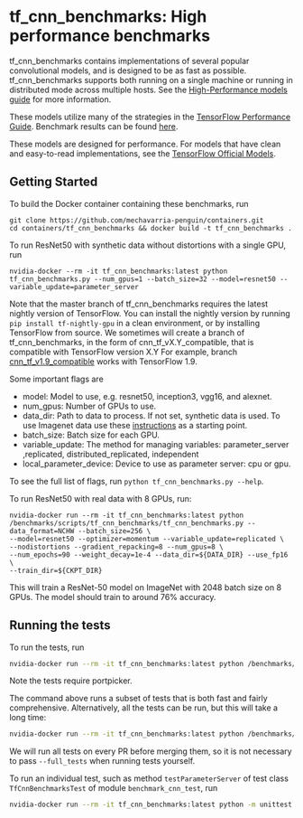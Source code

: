# tf_cnn_benchmarks: High performance benchmarks

tf_cnn_benchmarks contains implementations of several popular convolutional
models, and is designed to be as fast as possible. tf_cnn_benchmarks supports
both running on a single machine or running in distributed mode across multiple
hosts. See the [High-Performance models
guide](https://www.tensorflow.org/performance/performance_models) for more
information.

These models utilize many of the strategies in the [TensorFlow Performance
Guide](https://www.tensorflow.org/performance/performance_guide). Benchmark
results can be found [here](https://www.tensorflow.org/performance/benchmarks).

These models are designed for performance. For models that have clean and
easy-to-read implementations, see the [TensorFlow Official
Models](https://github.com/tensorflow/models/tree/master/official).

## Getting Started
To build the Docker container containing these benchmarks, run

```
git clone https://github.com/mechavarria-penguin/containers.git
cd containers/tf_cnn_benchmarks && docker build -t tf_cnn_benchmarks .
```

To run ResNet50 with synthetic data without distortions with a single GPU, run

```
nvidia-docker --rm -it tf_cnn_benchmarks:latest python tf_cnn_benchmarks.py --num_gpus=1 --batch_size=32 --model=resnet50 --variable_update=parameter_server
```

Note that the master branch of tf_cnn_benchmarks requires the latest nightly
version of TensorFlow. You can install the nightly version by running `pip
install tf-nightly-gpu` in a clean environment, or by installing TensorFlow from
source. We sometimes will create a branch of tf_cnn_benchmarks, in the form of
cnn_tf_vX.Y_compatible, that is compatible with TensorFlow version X.Y For
example, branch
[cnn_tf_v1.9_compatible](https://github.com/tensorflow/benchmarks/tree/cnn_tf_v1.9_compatible/scripts/tf_cnn_benchmarks)
works with TensorFlow 1.9.

Some important flags are

*   model: Model to use, e.g. resnet50, inception3, vgg16, and alexnet.
*   num_gpus: Number of GPUs to use.
*   data_dir: Path to data to process. If not set, synthetic data is used. To
    use Imagenet data use these
    [instructions](https://github.com/tensorflow/models/tree/master/research/inception#getting-started)
    as a starting point.
*   batch_size: Batch size for each GPU.
*   variable_update: The method for managing variables: parameter_server
    ,replicated, distributed_replicated, independent
*   local_parameter_device: Device to use as parameter server: cpu or gpu.

To see the full list of flags, run `python tf_cnn_benchmarks.py --help`.

To run ResNet50 with real data with 8 GPUs, run:

```
nvidia-docker run --rm -it tf_cnn_benchmarks:latest python /benchmarks/scripts/tf_cnn_benchmarks/tf_cnn_benchmarks.py --data_format=NCHW --batch_size=256 \
--model=resnet50 --optimizer=momentum --variable_update=replicated \
--nodistortions --gradient_repacking=8 --num_gpus=8 \
--num_epochs=90 --weight_decay=1e-4 --data_dir=${DATA_DIR} --use_fp16 \
--train_dir=${CKPT_DIR}
```
This will train a ResNet-50 model on ImageNet with 2048 batch size on 8
GPUs. The model should train to around 76% accuracy.

## Running the tests

To run the tests, run

```bash
nvidia-docker run --rm -it tf_cnn_benchmarks:latest python /benchmarks/scripts/tf_cnn_benchmarks/run_tests.py && /benchmarks/scripts/tf_cnn_benchmarks/run_tests.py --run_distributed_tests
```

Note the tests require portpicker.

The command above runs a subset of tests that is both fast and fairly
comprehensive. Alternatively, all the tests can be run, but this will take a
long time:

```bash
nvidia-docker run --rm -it tf_cnn_benchmarks:latest python /benchmarks/scripts/tf_cnn_benchmarks/run_tests.py --full_tests && /benchmarks/scripts/tf_cnn_benchmarks/python run_tests.py --full_tests --run_distributed_tests
```

We will run all tests on every PR before merging them, so it is not necessary
to pass `--full_tests` when running tests yourself.

To run an individual test, such as method `testParameterServer` of test class
`TfCnnBenchmarksTest` of module `benchmark_cnn_test`, run

```bash
nvidia-docker run --rm -it tf_cnn_benchmarks:latest python -m unittest -v /benchmarks/scripts/tf_cnn_benchmarks/benchmark_cnn_test.TfCnnBenchmarksTest.testParameterServer
```
